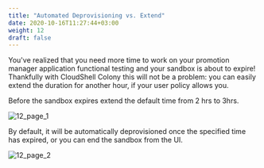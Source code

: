 ```yaml
---
title: "Automated Deprovisioning vs. Extend"
date: 2020-10-16T11:27:44+03:00
weight: 12
draft: false
---
```


You've realized that you need more time to work on your promotion manager application functional testing and your sandbox is about to expire! Thankfully with CloudShell Colony this will not be a problem: you can easily extend the duration for another hour, if your user policy allows you. 
 
Before the sandbox expires extend the default time from 2 hrs to 3hrs.

![12_page_1](/images/module2/12_page_1.png)

By default, it will be automatically deprovisioned once the specified time has expired, or you can end the sandbox from the UI.

![12_page_2](/images/module2/12_page_2.png)